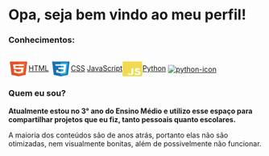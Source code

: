 <h1>Opa, seja bem vindo ao meu perfil!</h1>

<h3> Conhecimentos: </h3>
<br>
<a target="_blank" rel="noopener noreferrer nofollow" href="https://raw.githubusercontent.com/devicons/devicon/master/icons/html5/html5-original.svg"><img align="center" height="30" width="40" alt="html-icon" src="https://raw.githubusercontent.com/devicons/devicon/master/icons/html5/html5-original.svg" style="max-width: 100%;">HTML</a>
<a target="_blank" rel="noopener noreferrer nofollow" href="https://raw.githubusercontent.com/devicons/devicon/master/icons/css3/css3-original.svg"><img align="center" height="30" width="40" alt="css-icon" src="https://raw.githubusercontent.com/devicons/devicon/master/icons/css3/css3-original.svg" style="max-width: 100%;">CSS</a>
<a target="_blank" rel="noopener noreferrer nofollow" href="https://raw.githubusercontent.com/devicons/devicon/master/icons/javascript/javascript-plain.svg">JavaScript<img align="center" height="30" width="40" alt="js-icon" src="https://raw.githubusercontent.com/devicons/devicon/master/icons/javascript/javascript-plain.svg" style="max-width: 100%;">Python</a>
<a target="_blank" rel="noopener noreferrer nofollow" href="https://camo.githubusercontent.com/2a7960a621ac960e46ff5b69014b482d22499a9c20a57ecaad81d9f6b0fa4ea3/68747470733a2f2f696d672e69636f6e73382e636f6d2f636f6c6f722f3531322f707974686f6e2e706e67"><img align="center" height="35" width="40" alt="python-icon" src="https://camo.githubusercontent.com/2a7960a621ac960e46ff5b69014b482d22499a9c20a57ecaad81d9f6b0fa4ea3/68747470733a2f2f696d672e69636f6e73382e636f6d2f636f6c6f722f3531322f707974686f6e2e706e67" data-canonical-src="https://img.icons8.com/color/512/python.png" style="max-width: 100%;"></a>

<br>

<h3> Quem eu sou? </h3>
<strong>Atualmente estou no 3° ano do Ensino Médio e utilizo esse espaço para compartilhar projetos que eu fiz, tanto pessoais quanto escolares.</strong>

A maioria dos conteúdos são de anos atrás, portanto elas não são otimizadas, nem visualmente bonitas, além de possivelmente não funcionar.
